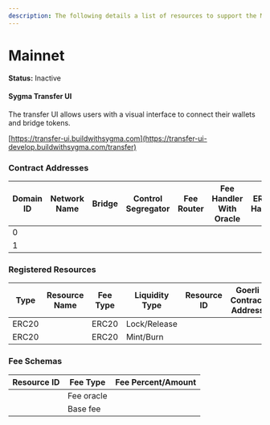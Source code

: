 ```yaml
---
description: The following details a list of resources to support the Mainnet environment.
---
```


# Mainnet

**Status:** Inactive

#### Sygma Transfer UI

The transfer UI allows users with a visual interface to connect their wallets and bridge tokens.

[https://transfer-ui.buildwithsygma.com](https://transfer-ui-develop.buildwithsygma.com/transfer)

### Contract Addresses

| Domain ID | Network Name | Bridge | Control Segregator | Fee Router | Fee Handler With Oracle | ERC20 Handler | ERC721 Handler | Generic Handler |
| --------- | ------------ | ------ | ------------------ | ---------- | ----------------------- | ------------- | -------------- | --------------- |
| 0         |              |        |                    |            |                         |               |                |                 |
| 1         |              |        |                    |            |                         |               |                |                 |

### Registered Resources

| Type  | Resource Name | Fee Type | Liquidity Type | Resource ID | Goerli Contract Address | Mumbai Contract Address | Moonbase Contract Address |
| ----- | ------------- | -------- | -------------- | ----------- | ----------------------- | ----------------------- | ------------------------- |
| ERC20 |               | ERC20    | Lock/Release   |             |                         |                         |                           |
| ERC20 |               | ERC20    | Mint/Burn      |             |                         |                         |                           |

### Fee Schemas

| Resource ID | Fee Type   | Fee Percent/Amount |
| ----------- | ---------- | ------------------ |
|             | Fee oracle |                    |
|             | Base fee   |                    |
